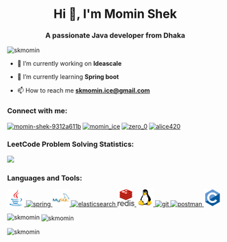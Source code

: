 <h1 align="center">Hi 👋, I'm Momin Shek</h1>
<h3 align="center">A passionate Java developer from Dhaka</h3>

<p align="left"> <img src="https://komarev.com/ghpvc/?username=skmomin&label=Profile%20views&color=0e75b6&style=flat" alt="skmomin" /> </p>

- 🔭 I’m currently working on **Ideascale**

- 🌱 I’m currently learning **Spring boot**

- 📫 How to reach me **skmomin.ice@gmail.com**

<h3 align="left">Connect with me:</h3>
<p align="left">
<a href="https://linkedin.com/in/momin-shek-9312a611b" target="blank"><img align="center" src="https://raw.githubusercontent.com/rahuldkjain/github-profile-readme-generator/master/src/images/icons/Social/linked-in-alt.svg" alt="momin-shek-9312a611b" height="30" width="40" /></a>
<a href="https://www.hackerrank.com/momin_ice" target="blank"><img align="center" src="https://raw.githubusercontent.com/rahuldkjain/github-profile-readme-generator/master/src/images/icons/Social/hackerrank.svg" alt="momin_ice" height="30" width="40" /></a>
<a href="https://codeforces.com/profile/zero_0" target="blank"><img align="center" src="https://raw.githubusercontent.com/rahuldkjain/github-profile-readme-generator/master/src/images/icons/Social/codeforces.svg" alt="zero_0" height="30" width="40" /></a>
<a href="https://www.leetcode.com/alice420" target="blank"><img align="center" src="https://raw.githubusercontent.com/rahuldkjain/github-profile-readme-generator/master/src/images/icons/Social/leet-code.svg" alt="alice420" height="30" width="40" /></a>
</p>

<h3 align="left">LeetCode Problem Solving Statistics:</h3>
<p float="left">
<img height="273em" src="https://leetcard.jacoblin.cool/alice420?theme=light&font=Karma&ext=contest" />
</p>

<h3 align="left">Languages and Tools:</h3>
<p align="left">
<a href="https://www.java.com" target="_blank" rel="noreferrer"> <img src="https://raw.githubusercontent.com/devicons/devicon/master/icons/java/java-original.svg" alt="java" width="40" height="40"/> </a>
<a href="https://spring.io/" target="_blank" rel="noreferrer"> <img src="https://www.vectorlogo.zone/logos/springio/springio-icon.svg" alt="spring" width="40" height="40"/> </a> 
<a href="https://www.mysql.com/" target="_blank" rel="noreferrer"> <img src="https://raw.githubusercontent.com/devicons/devicon/master/icons/mysql/mysql-original-wordmark.svg" alt="mysql" width="40" height="40"/> </a>
<a href="https://www.elastic.co" target="_blank" rel="noreferrer"> <img src="https://www.vectorlogo.zone/logos/elastic/elastic-icon.svg" alt="elasticsearch" width="40" height="40"/> </a>  
<a href="https://redis.io" target="_blank" rel="noreferrer"> <img src="https://raw.githubusercontent.com/devicons/devicon/master/icons/redis/redis-original-wordmark.svg" alt="redis" width="40" height="40"/> </a>
<a href="https://www.linux.org/" target="_blank" rel="noreferrer"> <img src="https://raw.githubusercontent.com/devicons/devicon/master/icons/linux/linux-original.svg" alt="linux" width="40" height="40"/> </a>
<a href="https://git-scm.com/" target="_blank" rel="noreferrer"> <img src="https://www.vectorlogo.zone/logos/git-scm/git-scm-icon.svg" alt="git" width="40" height="40"/> </a>
<a href="https://postman.com" target="_blank" rel="noreferrer"> <img src="https://www.vectorlogo.zone/logos/getpostman/getpostman-icon.svg" alt="postman" width="40" height="40"/> </a>
<a href="https://www.cprogramming.com/" target="_blank" rel="noreferrer"> <img src="https://raw.githubusercontent.com/devicons/devicon/master/icons/c/c-original.svg" alt="c" width="40" height="40"/> </a>
</p>

<p><img align="left" src="https://github-readme-stats.vercel.app/api/top-langs?username=skmomin&show_icons=true&locale=en&layout=compact" alt="skmomin" /></p>

<p>&nbsp;<img align="center" src="https://github-readme-stats.vercel.app/api?username=skmomin&show_icons=true&locale=en" alt="skmomin" /></p>

<p><img align="center" src="https://github-readme-streak-stats.herokuapp.com/?user=skmomin&" alt="skmomin" /></p>

